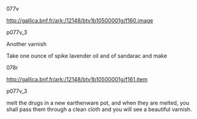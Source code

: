 077v

http://gallica.bnf.fr/ark:/12148/btv1b10500001g/f160.image

p077v_3

Another varnish

Take one ounce of spike lavender oil and of sandarac and make

078r

http://gallica.bnf.fr/ark:/12148/btv1b10500001g/f161.item

p077v_3

melt the drugs in a new earthenware pot, and when they are melted, you shall pass them through a clean cloth and you will see a beautiful varnish.
